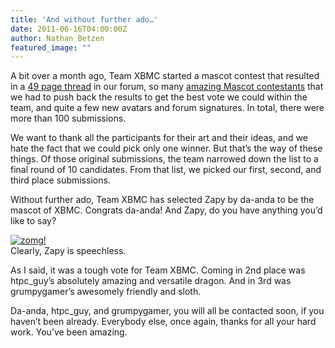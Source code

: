 ```yaml
---
title: 'And without further ado…'
date: 2011-06-16T04:00:00Z
author: Nathan Betzen
featured_image: ""
---
```

A bit over a month ago, Team XBMC started a mascot contest that resulted in a [49 page thread](https://forum.kodi.tv/showthread.php?tid=100434 "Mascot Thread") in our forum, so many [amazing Mascot contestants](http://xbmc.exstatic.org/mascots/ "Amazing Mascot Contestants") that we had to push back the results to get the best vote we could within the team, and quite a few new avatars and forum signatures. In total, there were more than 100 submissions.

 We want to thank all the participants for their art and their ideas, and we hate the fact that we could pick only one winner. But that’s the way of these things. Of those original submissions, the team narrowed down the list to a final round of 10 candidates. From that list, we picked our first, second, and third place submissions.

 Without further ado, Team XBMC has selected Zapy by da-anda to be the mascot of XBMC. Congrats da-anda! And Zapy, do you have anything you’d like to say?

 [![zomg!](/sites/default/files/uploads/zappy-omg-300x300.png "zappy-omg")](/sites/default/files/uploads/zappy-welcome.png)  
 Clearly, Zapy is speechless.

  As I said, it was a tough vote for Team XBMC. Coming in 2nd place was htpc\_guy’s absolutely amazing and versatile dragon. And in 3rd was grumpygamer’s awesomely friendly and sloth.

 Da-anda, htpc\_guy, and grumpygamer, you will all be contacted soon, if you haven’t been already. Everybody else, once again, thanks for all your hard work. You’ve been amazing.

 